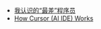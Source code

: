 - [我认识的“最差”程序员](https://x.com/dotey/status/1903980364994871573)
- [How Cursor (AI IDE) Works](https://blog.sshh.io/p/how-cursor-ai-ide-works#footnote-anchor-1-159137566)